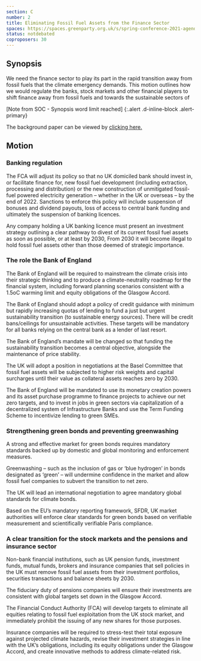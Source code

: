 ```yaml
---
section: C
number: 2
title: Eliminating Fossil Fuel Assets from the Finance Sector
spaces: https://spaces.greenparty.org.uk/s/spring-conference-2021-agenda-forum2/?contentId=77889
status: notdebated
coproposers: 30
---
```

## Synopsis

We need the finance sector to play its part in the rapid transition away from fossil fuels that the climate emergency demands. This motion outlines how we would regulate the banks, stock markets and other financial players to shift finance away from fossil fuels and towards the sustainable sectors of

[Note from SOC - Synopsis word limit reached]
{:.alert .d-inline-block .alert-primary}

The background paper can be viewed by [clicking here.](https://tinyurl.com/effafs-background-paper)

## Motion

### Banking regulation

The FCA will adjust its policy so that no UK domiciled bank should invest in, or facilitate finance for, new fossil fuel development (including extraction, processing and distribution) or the new construction of unmitigated fossil-fuel powered electricity generation – whether in the UK or overseas – by the end of 2022. Sanctions to enforce this policy will include suspension of bonuses and dividend payouts, loss of access to central bank funding and ultimately the suspension of banking licences.

Any company holding a UK banking licence must present an investment strategy outlining a clear pathway to divest of its current fossil fuel assets as soon as possible, or at least by 2030, From 2030 it will become illegal to hold fossil fuel assets other than those deemed of strategic importance.

### The role the Bank of England

The Bank of England will be required to mainstream the climate crisis into their strategic thinking and to produce a climate-neutrality roadmap for the financial system, including forward planning scenarios consistent with a 1.5oC warming limit and equity obligations of the Glasgow Accord.

The Bank of England should adopt a policy of credit guidance with minimum but rapidly increasing quotas of lending to fund a just but urgent sustainability transition (to sustainable energy sources). There will be credit bans/ceilings for unsustainable activities. These targets will be mandatory for all banks relying on the central bank as a lender of last resort.

The Bank of England’s mandate will be changed so that funding the sustainability transition becomes a central objective, alongside the maintenance of price stability.

The UK will adopt a position in negotiations at the Basel Committee that fossil fuel assets will be subjected to higher risk weights and capital surcharges until their value as collateral assets reaches zero by 2030.

The Bank of England will be mandated to use its monetary creation powers and its asset purchase programme to finance projects to achieve our net zero targets, and to invest in jobs in green sectors via capitalization of a decentralized system of Infrastructure Banks and use the Term Funding Scheme to incentivize lending to green SMEs.

### Strengthening green bonds and preventing greenwashing

A strong and effective market for green bonds requires mandatory standards backed up by domestic and global monitoring and enforcement measures.

Greenwashing – such as the inclusion of gas or ‘blue hydrogen’ in bonds designated as ‘green’ – will undermine confidence in the market and allow fossil fuel companies to subvert the transition to net zero.

The UK will lead an international negotiation to agree mandatory global standards for climate bonds.

Based on the EU’s mandatory reporting framework, SFDR, UK market authorities will enforce clear standards for green bonds based on verifiable measurement and scientifically verifiable Paris compliance.

### A clear transition for the stock markets and the pensions and insurance sector

Non-bank financial institutions, such as UK pension funds, investment funds, mutual funds, brokers and insurance companies that sell policies in the UK must remove fossil fuel assets from their investment portfolios, securities transactions and balance sheets by 2030.

The fiduciary duty of pensions companies will ensure their investments are consistent with global targets set down in the Glasgow Accord.

The Financial Conduct Authority (FCA) will develop targets to eliminate all equities relating to fossil fuel exploitation from the UK stock market, and immediately prohibit the issuing of any new shares for those purposes.

Insurance companies will be required to stress-test their total exposure against projected climate hazards, revise their investment strategies in line with the UK’s obligations, including its equity obligations under the Glasgow Accord, and create innovative methods to address climate-related risk.
